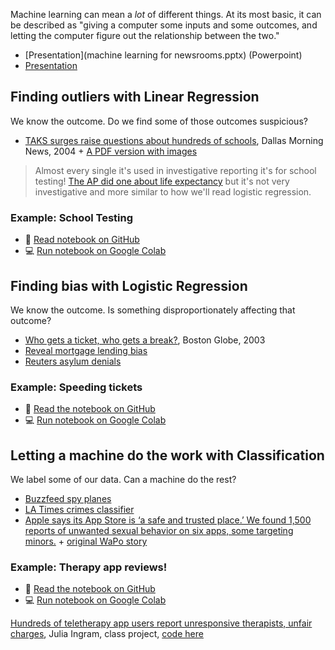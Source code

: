 Machine learning can mean a *lot* of different things. At its most basic, it can be described as "giving a computer some inputs and some outcomes, and letting the computer figure out the relationship between the two."

* [Presentation](machine learning for newsrooms.pptx) (Powerpoint)
* [Presentation]()
## Finding outliers with Linear Regression

We know the outcome. Do we find some of those outcomes suspicious?

* [TAKS surges raise questions about hundreds of schools](http://clipfile.org/?p=754), Dallas Morning News, 2004 + [A PDF version with images](linear-regression-cheating-schools/TexasSchoolCheating.pdf)

> Almost every single it's used in investigative reporting it's for school testing! [The AP did one about life expectancy](https://investigate.ai/ap-regression-unemployment/) but it's not very investigative and more similar to how we'll read logistic regression.

### Example: School Testing

* 🐙 [Read notebook on GitHub](linear-regression-cheating-schools/Linear%20Regression%20with%20cheating%20schools.ipynb)
* 💻 [Run notebook on Google Colab](https://colab.research.google.com/github/jsoma/djc-indonesia-2022-machine-learning/blob/main/linear-regression-cheating-schools/Linear%20Regression%20with%20cheating%20schools.ipynb)

## Finding bias with Logistic Regression

We know the outcome. Is something disproportionately affecting that outcome?

* [Who gets a ticket, who gets a break?](http://archive.boston.com/globe/metro/packages/tickets/072003.shtml), Boston Globe, 2003
* [Reveal mortgage lending bias](https://investigate.ai/reveal-mortgages/)
* [Reuters asylum denials](https://investigate.ai/reuters-asylum/)

### Example: Speeding tickets

* 🐙 [Read the notebook on GitHub](logistic-regression-speeding-tickets/Logistic%20Regression%20with%20speeding%20tickets.ipynb)
* 💻 [Run notebook on Google Colab](https://colab.research.google.com/github/jsoma/djc-indonesia-2022-machine-learning/blob/main/logistic-regression-speeding-tickets/Logistic%20Regression%20with%20speeding%20tickets.ipynb)

## Letting a machine do the work with Classification

We label some of our data. Can a machine do the rest?

* [Buzzfeed spy planes](https://investigate.ai/buzzfeed-spy-planes/buzzfeed-surveillance-planes-random-forests/) 
* [LA Times crimes classifier](https://investigate.ai/latimes-crime-classification/using-a-classifier-to-find-misclassified-crimes/)
* [Apple says its App Store is ‘a safe and trusted place.’ We found 1,500 reports of unwanted sexual behavior on six apps, some targeting minors.](https://investigate.ai/wapo-app-reviews/predict-reviews) + [original WaPo story](https://www.washingtonpost.com/technology/2019/11/22/apple-says-its-app-store-is-safe-trusted-place-we-found-reports-unwanted-sexual-behavior-six-apps-some-targeting-minors/)

### Example: Therapy app reviews!

* 🐙 [Read the notebook on GitHub](classification-app-reviews/Therapy%20app%20reviews.ipynb)
* 💻 [Run notebook on Google Colab](https://colab.research.google.com/github/jsoma/djc-indonesia-2022-machine-learning/blob/main/classification-app-reviews/Therapy%20app%20reviews.ipynb)

[Hundreds of teletherapy app users report unresponsive therapists, unfair charges](https://juliaingram.github.io/therapy-apps/), Julia Ingram, class project, [code here](https://github.com/juliaingram/therapy-app-reviews)